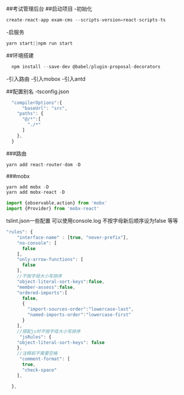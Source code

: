 ##考试管理后台
##启动项目
-初始化
```js
create-react-app exam-cms --scripts-version=react-scripts-ts
```
-启服务
```js
yarn start||npm run start
```
##环境搭建
```js
  npm install --save-dev @babel/plugin-proposal-decorators
```
-引入路由
-引入mobox
-引入antd


##配置别名
-tsconfig.json
```js
  "compilerOptions":{
      "baseUrl": "src",
    "paths": {
      "@/*":[
        "./*"
      ]
    },
  }
```
###路由
```js
yarn add react-router-dom -D
```
###mobx
```js
yarn add mobx -D
yarn add mobx-react -D
```
```js
import {observable,action} from 'mobx'
import {Provider} from 'mobx-react'
```
tslint.json一些配置
可以使用console.log 不按字母新后顺序设为false 等等
```js
"rules": {
    "interface-name" : [true, "never-prefix"],
    "no-console": [
      false
    ],
    "only-arrow-functions": [
      false
    ],
    //不按字母大小写排序
    "object-literal-sort-keys":false,
    "member-assess":false,
    "ordered-imports":[
      false,
      {
        "import-sources-order":"lowercase-last",
        "named-imports-order":"lowercase-first"
      }
    ],
    //搭配js时不按字母大小写排序
     "jsRules": {
    "object-literal-sort-keys": false
    },
    //注释前不需要空格
     "comment-format": [
      true,
      "check-space"
    ],

  },
```